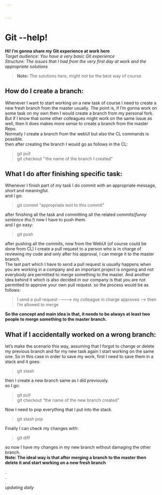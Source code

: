 ```yaml
---


---
```


<h1 id="git---help">Git --help!</h1>
<p><strong>Hi! I’m gonna share my Git experience at work here</strong><br>
<em>Target audience: You have a very basic Git experience</em><br>
<em>Structure: The issues that I had from the very first day at work and the appropriate solutions</em></p>
<blockquote>
<p><strong>Note:</strong> The solutions here, might not be the best way of course.</p>
</blockquote>
<h2 id="how-do-i-create-a-branch">How do I create a branch:</h2>
<p>Whenever I want to start working on a new task of course I need to create a new fresh branch from the master usually. The point is, if I’m gonna work on some task on my own then I would create a branch from my personal fork. But if I know that some other colleagues might work on the same issue as well, then it does makes more sense to create a branch from the master Repo.<br>
Normally I create a branch from the webUI but also the CL commands is possible.<br>
then after creating the branch I would go as follows in the CL:</p>
<blockquote>
<p>git pull<br>
git checkout ''the name of the branch I created"</p>
</blockquote>
<h2 id="what-i-do-after-finishing-specific-task">What I do after finishing specific task:</h2>
<p>Whenever I finish part of my task I do commit with an appropriate message, short and meaningful.<br>
and I go:</p>
<blockquote>
<p>git commit “appropriate text to this commit”</p>
</blockquote>
<p>after finishing all the task and committing all the related commits(<em>funny sentence tho.!</em>) now I have to push them.<br>
and I go easy:</p>
<blockquote>
<p>git push</p>
</blockquote>
<p>after pushing all the commits, now from the WebUI (of course could be done from CL) I create a pull request to a person who is in charge of reviewing my code and only after his approval, I can merge it to the master branch.<br>
The last part which I have to send a pull request is usually happens when you are working in a company and  an important project is ongoing and not everybody are permitted to merge something to the master. And another idea behind it which is also decided in our company is that you are not permitted to approve your own pull request. so the process would be as follows:</p>
<blockquote>
<p>I send a pull request ----&gt; my colleague in charge approves —&gt; then I’m allowed to merge</p>
</blockquote>
<p><strong>So the concept and main idea is that, it needs to be always at least two people to merge something to the master branch.</strong></p>
<h2 id="what-if-i-accidentally-worked-on-a-wrong-branch">What if I accidentally worked on a wrong branch:</h2>
<p>let’s make the scenario this way, assuming that I forgot to change or delete my previous branch and for my new task again I start working on the same one. So in this case in order to save my work, first I need to save them in a stack and it goes:</p>
<blockquote>
<p>git stash</p>
</blockquote>
<p>then I create a new branch same as I did previously.<br>
so I go:</p>
<blockquote>
<p>git pull<br>
git checkout “the name of the new branch created”</p>
</blockquote>
<p>Now I need to pop everything that I put into the stack.</p>
<blockquote>
<p>git stash pop</p>
</blockquote>
<p>Finally I can check my changes with:</p>
<blockquote>
<p>git diff</p>
</blockquote>
<p>so now I have my changes in my new branch without damaging the other branch.<br>
<strong>Note: The ideal way is that after merging a branch to the master then delete it and start working on a new fresh branch</strong></p>
<p>.<br>
.<br>
.<br>
<em>updating daily</em></p>

